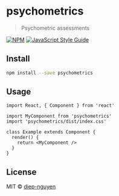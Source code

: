 # psychometrics

> Psychometric assessments

[![NPM](https://img.shields.io/npm/v/psychometrics.svg)](https://www.npmjs.com/package/psychometrics) [![JavaScript Style Guide](https://img.shields.io/badge/code_style-standard-brightgreen.svg)](https://standardjs.com)

## Install

```bash
npm install --save psychometrics
```

## Usage

```tsx
import React, { Component } from 'react'

import MyComponent from 'psychometrics'
import 'psychometrics/dist/index.css'

class Example extends Component {
  render() {
    return <MyComponent />
  }
}
```

## License

MIT © [diep-nguyen](https://github.com/diep-nguyen)
